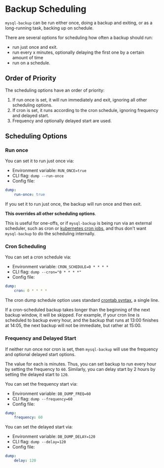 # Backup Scheduling

`mysql-backup` can be run either once, doing a backup and exiting, or as a long-running task,
backing up on schedule.

There are several options for scheduling how often a backup should run:

* run just once and exit.
* run every x minutes, optionally delaying the first one by a certain amount of time
* run on a schedule.


## Order of Priority

The scheduling options have an order of priority:

1. If run once is set, it will run immediately and exit, ignoring all other scheduling options.
2. If cron is set, it runs according to the cron schedule, ignoring frequency and delayed start.
3. Frequency and optionally delayed start are used.

## Scheduling Options

### Run once

You can set it to run just once via:

* Environment variable: `RUN_ONCE=true`
* CLI flag: `dump --run-once`
* Config file:
```yaml
dump:
    run-once: true
```

If you set it to run just once, the backup will run once and then exit.

**This overrides all other scheduling options**.

This is useful for one-offs, or if `mysql-backup` is being run via an external scheduler, such as cron
or [kubernetes cron jobs](https://kubernetes.io/docs/concepts/workloads/controllers/cron-jobs/), and thus
don't want `mysql-backup` to do the scheduling internally.

### Cron Scheduling

You can set a cron schedule via:

* Environment variable: `CRON_SCHEDULE=0 * * * *`
* CLI flag: `dump --cron="0 * * * *"`
* Config file:
```yaml
dump:
    cron: 0 * * * *
```

The cron dump schedule option uses standard [crontab syntax](https://en.wikipedia.org/wiki/Cron), a
single line.

If a cron-scheduled backup takes longer than the beginning of the next backup window, it will be skipped. For example, if your cron line is scheduled to backup every hour, and the backup that runs at 13:00 finishes at 14:05, the next backup will not be immediate, but rather at 15:00.

### Frequency and Delayed Start

If neither run once nor cron is set, then `mysql-backup` will use the frequency and optional delayed start options.

The value for each is minutes. Thus, you can set backup to run every hour by setting the frequency to `60`.
Similarly, you can delay start by 2 hours by setting the delayed start to `120`.

You can set the frequency start via:

* Environment variable: `DB_DUMP_FREQ=60`
* CLI flag: `dump --frequency=60`
* Config file:
```yaml
dump:
    frequency: 60
```

You can set the delayed start via:

* Environment variable: `DB_DUMP_DELAY=120`
* CLI flag: `dump --delay=120`
* Config file:
```yaml
dump:
    delay: 120
```
